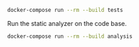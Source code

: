 

```bash
docker-compose run --rm --build tests
```

Run the static analyzer on the code base.

```bash
docker-compose run --rm --build analysis
```

